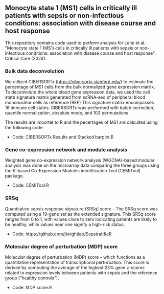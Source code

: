 ## Monocyte state 1 (MS1) cells in critically ill patients with sepsis or non-infectious conditions: association with disease course and host response

This repository contains code used to perform analysis for Leite et al. "Monocyte state 1 (MS1) cells in critically ill patients with sepsis or non-infectious conditions: association with disease course and host response". Critical Care (2024).

###  Bulk data deconvolution  

We utilized CIBERSORTx (https://cibersortx.stanford.edu/) to estimate the percentage of MS1 cells from the bulk normalized gene expression matrix. To deconvolute the whole blood gene expression data, we used the cell state signature matrix generated from scRNA-seq of peripheral blood mononuclear cells as reference (REF) This signature matrix encompasses 16 immune cell states. CIBERSORTx was performed with batch correction, quantile normalization, absolute mode, and 100 permutations. 

The results are importet to R and the pecertages of MS1 are calculted using the following code:
- Code: CIBERSORTx Results and Stacked barplot.R

###  Gene co-expression network and module analysis

Weighted gene co-expression network analysis (WGCNA)-based modular analysis was done on the microarray data comparing the three groups using the R-based Co-Expression Modules identification Tool (CEMiTool) package.
- Code: CEMiTool.R

###  SRSq
Quantitative sepsis response signature (SRSq) score – The SRSq score was computed using a 19-gene set as the extended signature. This SRSq score ranges from 0 to 1, with values close to zero indicating patients are likely to be healthy, while values near one signify a high-risk status.
- Code: https://github.com/jknightlab/SepstratifieR
  
###  Molecular degree of perturbation (MDP) score 

Molecular degree of perturbation (MDP) score – which functions as a quantitative representation of transcriptional perturbation. This score is derived by computing the average of the highest 25% gene z-scores related to expression levels between patients with sepsis and the reference group ("healthy controls").
- Code: MDP score.R

